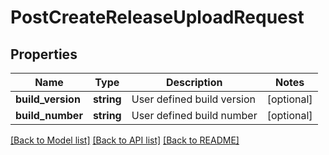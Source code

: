 # PostCreateReleaseUploadRequest

## Properties
Name | Type | Description | Notes
------------ | ------------- | ------------- | -------------
**build_version** | **string** | User defined build version | [optional] 
**build_number** | **string** | User defined build number | [optional] 

[[Back to Model list]](../README.md#documentation-for-models) [[Back to API list]](../README.md#documentation-for-api-endpoints) [[Back to README]](../README.md)


